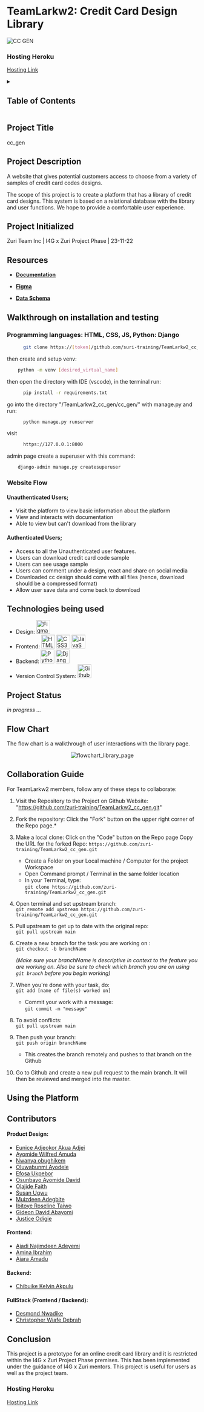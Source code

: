 # TeamLarkw2: Credit Card Design Library
![CC GEN](https://github.com/zuri-training/TeamLarkw2_cc_gen/blob/main/Frontend/static/images/logo.png)

### Hosting Heroku
[Hosting Link](https://teamlarkw2.herokuapp.com/)

<details>
  <summary>
    <h2>Table of Contents</h2>
</summary>

* [Project Title](#Project-Title)
* [Project Description](#project-description)
* [Project Initialized](#project-init)
* [Resources](#resources)
* [Website Flow](#website-flow)
* [Technologies Being Used](#technologies-being-used)
* [Project Status](#project-status)
* [Collaboration Guide](#collaboration-guide)

</details>

## Project Title
cc_gen


## Project Description
A website that gives potential customers access to choose from a variety of samples of credit card codes designs.

The scope of this project is to create a platform that has a library of credit card designs. This system is based on a relational database with the library and user functions. We hope to provide a comfortable user experience.



## Project Initialized
Zuri Team Inc | I4G x Zuri Project Phase | 23-11-22



## Resources
* **[Documentation](https://drive.google.com/drive/folders/1puYJRBkcoKoBl-G9E6phRmm7L2QVlSIu?usp=share_link)** 

* **[Figma](https://www.figma.com/file/E9zyqSTFxLFSjsjSfctXp8/Team-Larkw2?node-id=0%3A1&t=axqIXMRC9v8pzMe6-1)**

* **[Data Schema](https://github.com/Desmonlixo/cc_gen/blob/main/Milestone_1/Data_Schema/data_schema_TeamLarkw2.jpeg)**



## Walkthrough on installation and testing
### Programming languages: HTML, CSS, JS, Python: Django
```sh
      git clone https://[token]/github.com/suri-training/TeamLarkw2_cc_gen.git
```

then create and setup venv:
```sh
    python -m venv [desired_virtual_name]
```

then open the directory with IDE (vscode), in the terminal run:
```sh
      pip install -r requirements.txt
```
go into the directory "/TeamLarkw2_cc_gen/cc_gen/" with manage.py and run:
```sh
      python manage.py runserver
```
visit
```sh
      https://127.0.0.1:8000
```

admin page create a superuser with this command:
```sh
    django-admin manage.py createsuperuser
```

### Website Flow
#### Unauthenticated Users;

* Visit the platform to view basic information about the platform
* View and interacts with documentation
* Able to view but can't download from the library

#### Authenticated Users;
* Access to all the Unauthenticated user features.
* Users can download credit card code sample
* Users can see usage sample
* Users can comment under a design, react and share on social media
* Downloaded cc design should come with all files (hence, download should be a compressed format)
* Allow user save data and come back to download


## Technologies being used
* Design: <a href="https://www.figma.com/" target="_blank" rel="noreferrer"><img src="https://raw.githubusercontent.com/danielcranney/readme-generator/main/public/icons/skills/figma-colored.svg" width="36" height="36" alt="Figma" /></a>
* Frontend: <a href="https://developer.mozilla.org/en-US/docs/Glossary/HTML5" target="_blank" rel="noreferrer"><img src="https://raw.githubusercontent.com/danielcranney/readme-generator/main/public/icons/skills/html5-colored.svg" width="36" height="36" alt="HTML5" /></a>
	<a href="https://www.w3.org/TR/CSS/#css" target="_blank" rel="noreferrer"><img src="https://raw.githubusercontent.com/danielcranney/readme-generator/main/public/icons/skills/css3-colored.svg" width="36" height="36" alt="CSS3" /></a>
	<a href="https://developer.mozilla.org/en-US/docs/Web/JavaScript" target="_blank" rel="noreferrer"><img src="https://raw.githubusercontent.com/danielcranney/readme-generator/main/public/icons/skills/javascript-colored.svg" width="36" height="36" alt="JavaScript" /></a>
* Backend: <a href="https://www.python.org/" target="_blank" rel="noreferrer"><img src="https://raw.githubusercontent.com/danielcranney/readme-generator/main/public/icons/skills/python-colored.svg" width="36" height="36" alt="Python" /></a>
   <a href="https://www.djangoproject.com/" target="_blank" rel="noreferrer"><img src="https://verbose-equals-true.gitlab.io/django-postgres-vue-gitlab-ecs/django.jpg" width="36" height="36" alt="Django"/></a>
* Version Control System: <a href="https://www.github.com/" target="_blank" rel="noreferrer"><img src="https://github.githubassets.com/images/modules/logos_page/GitHub-Mark.png" width="36" height="36" alt="Github"/></a>

## Project Status
  _in progress ..._


## Flow Chart

The flow chart is a walkthrough of user interactions with the library page.
<p align="center">
  <img src="https://github.com/Desmonlixo/cc_gen/blob/main/Milestone_1/Library_page_flow_chart/Library_page_flowchart_TeamLarkw2.jpeg" alt="flowchart_library_page">
</p>


## Collaboration Guide
For TeamLarkw2 members, follow any of these steps to collaborate:

1. Visit the Repository to the Project on Github Website: "https://github.com/zuri-training/TeamLarkw2_cc_gen.git" <br/>

2. Fork the repository: Click the "Fork" button on the upper right corner of the Repo page.* <br/>

3. Make a local clone: 
     Click on the "Code" button on the Repo page 
     Copy the URL for the forked Repo:
     `https://github.com/zuri-training/TeamLarkw2_cc_gen.git`

     - Create a Folder on your Local machine / Computer for 
    the project Workspace <br/>
     - Open Command prompt / Terminal in the same folder location <br/>
     - In your Terminal, type: <br/>
        `git clone https://github.com/zuri-training/TeamLarkw2_cc_gen.git`

4. Open terminal and set upstream branch: <br/>
    `git remote add upstream https://github.com/zuri-training/TeamLarkw2_cc_gen.git`

5. Pull upstream to get up to date with the original repo:<br/>
    `git pull upstream main`

6. Create a new branch for the task you are working on :<br/>
    `git checkout -b branchName`<br/>

    *(Make sure your branchName is descriptive in context to the feature you are working on. Also be sure to check which branch you are on using `git branch` before you begin working)*

7. When you're done with your task, do:<br/>
    `git add [name of file(s) worked on]`<br/>
   - Commit your work with a message:<br/>
   `git commit -m "message"`
8. To avoid conflicts:<br/>
    `git pull upstream main`
9. Then push your branch:<br/>
    `git push origin branchName` 
    
    - This creates the branch remotely and pushes to that branch on the Github
10. Go to Github and create a new pull request to the main branch. It will then be reviewed and merged into the master.


## Using the Platform

## Contributors

#### Product Design:

- [Eunice Adjeokor Akua Adjei](github.com/UniceAdjei)
- [Ayomide Wilfred Amuda](github.com/fortknux)
- [Nwanya obughikem](https://github.com/ObyUjunwa)
- [Oluwabunmi Ayodele](https://github.com/Deedah-beloved)
- [Efosa Ukpebor](https://github.com/Mazi.efosa) 
- [Osunbayo Ayomide David](https://github.com/OsunbayoA)
- [Olajide Faith](https://github.com/Olushewa)
- [Susan Ugwu](https://github.com/Suziee-designs)
- [Muizdeen Adegbite](https://github.com/king-yosi)
- [Ibitoye Roseline Taiwo](https://github.com/Roselinez)
- [Gideon David Abayomi](https://github.com/davidic2166)
- [Justice Odigie](https://github.com/szyCrypt)

#### Frontend:
- [Ajadi Najimdeen Adeyemi](github.com/StarGaming1)
- [Amina Ibrahim](https://github.com/Amina-ibm)
- [Ajara Amadu](https://github.com/aj-sys)

#### Backend:
- [Chibuike Kelvin Akpulu](https://github.com/Klvxn)


#### FullStack (Frontend / Backend):
- [Desmond Nwadike](https://github.com/Desmonlixo)
- [Christopher Wiafe Debrah](github.com/askdebb)



## Conclusion
This project is a prototype for an online credit card library and it is restricted within the I4G x Zuri Project Phase premises. This has been implemented under the guidance of I4G x Zuri mentors. This project is useful for users as well as the project team.

### Hosting Heroku
[Hosting Link](https://teamlarkw2.herokuapp.com/)
